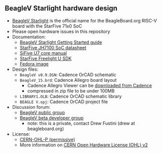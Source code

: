 ## BeagleV Starlight hardware design
* [BeagleV Starlight](https://beagleboard.org/beaglev) is the official name for the BeagleBoard.org RISC-V board with the StarFive 71x0 SoC
* Please open hardware issues in this repository 
* Documentation:
  * [BeagleV Starlight Getting Started guide](https://wiki.seeedstudio.com/BeagleV-Getting-Started/)
  * [StarFive JH7100 SoC datasheet](https://github.com/starfive-tech/beaglev_doc/blob/main/JH7100%20Data%20Sheet%20V01.01.04-EN%20(4-21-2021).pdf)
  * [SiFive U7 core manual](https://github.com/starfive-tech/beaglev_doc/blob/main/vic_u7_manual_with_creativecommons.pdf)
  * [StarFive Freelight U SDK](https://github.com/starfive-tech/freelight-u-sdk)
  * [Fedora image](https://github.com/starfive-tech/beaglev_fedora)
* Design files:
  * `BeagleV v0.9.DSN`: Cadence OrCAD schematic
  * `BeagleV_15.brd`: Cadence Allegro board layout
    * Cadence Allegro Viewer can be [downloaded from Cadence](https://www.cadence.com/en_US/home/tools/pcb-design-and-analysis/allegro-downloads-start.html)
    * compressed in zip file to be under 100MB
  * `LIBRARY1.OLB`: Cadence OrCAD schematic library
  * `BEAGLE V.opj`: Cadence OrCAD project file
* Discussion forum:
  * [BeagleV public group](https://forum.beagleboard.org/c/beaglev-beta/16)
  * [BeagleV beta developer group](https://forum.beagleboard.org/c/beaglev-beta/16)
    * note: this is a private, contact Drew Fustini (drew at beagleboard.org)
* License:
  * [CERN-OHL-P (permissive)](https://ohwr.org/cern_ohl_p_v2.txt)
  * More information on [CERN Open Hardware License (OHL) v2](https://ohwr.org/project/cernohl/wikis/home)
